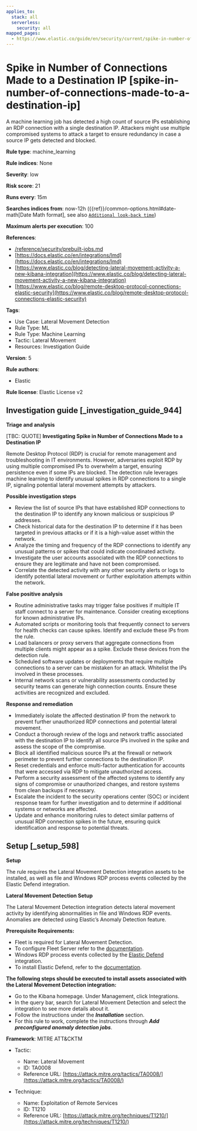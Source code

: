 ```yaml
---
applies_to:
  stack: all
  serverless:
    security: all
mapped_pages:
  - https://www.elastic.co/guide/en/security/current/spike-in-number-of-connections-made-to-a-destination-ip.html
---
```


# Spike in Number of Connections Made to a Destination IP [spike-in-number-of-connections-made-to-a-destination-ip]

A machine learning job has detected a high count of source IPs establishing an RDP connection with a single destination IP. Attackers might use multiple compromised systems to attack a target to ensure redundancy in case a source IP gets detected and blocked.

**Rule type**: machine_learning

**Rule indices**: None

**Severity**: low

**Risk score**: 21

**Runs every**: 15m

**Searches indices from**: now-12h ({{ref}}/common-options.html#date-math[Date Math format], see also [`Additional look-back time`](docs-content://solutions/security/detect-and-alert/create-detection-rule.md#rule-schedule))

**Maximum alerts per execution**: 100

**References**:

* [/reference/security/prebuilt-jobs.md](/reference/prebuilt-jobs.md)
* [https://docs.elastic.co/en/integrations/lmd](https://docs.elastic.co/en/integrations/lmd)
* [https://www.elastic.co/blog/detecting-lateral-movement-activity-a-new-kibana-integration](https://www.elastic.co/blog/detecting-lateral-movement-activity-a-new-kibana-integration)
* [https://www.elastic.co/blog/remote-desktop-protocol-connections-elastic-security](https://www.elastic.co/blog/remote-desktop-protocol-connections-elastic-security)

**Tags**:

* Use Case: Lateral Movement Detection
* Rule Type: ML
* Rule Type: Machine Learning
* Tactic: Lateral Movement
* Resources: Investigation Guide

**Version**: 5

**Rule authors**:

* Elastic

**Rule license**: Elastic License v2

## Investigation guide [_investigation_guide_944]

**Triage and analysis**

[TBC: QUOTE]
**Investigating Spike in Number of Connections Made to a Destination IP**

Remote Desktop Protocol (RDP) is crucial for remote management and troubleshooting in IT environments. However, adversaries exploit RDP by using multiple compromised IPs to overwhelm a target, ensuring persistence even if some IPs are blocked. The detection rule leverages machine learning to identify unusual spikes in RDP connections to a single IP, signaling potential lateral movement attempts by attackers.

**Possible investigation steps**

* Review the list of source IPs that have established RDP connections to the destination IP to identify any known malicious or suspicious IP addresses.
* Check historical data for the destination IP to determine if it has been targeted in previous attacks or if it is a high-value asset within the network.
* Analyze the timing and frequency of the RDP connections to identify any unusual patterns or spikes that could indicate coordinated activity.
* Investigate the user accounts associated with the RDP connections to ensure they are legitimate and have not been compromised.
* Correlate the detected activity with any other security alerts or logs to identify potential lateral movement or further exploitation attempts within the network.

**False positive analysis**

* Routine administrative tasks may trigger false positives if multiple IT staff connect to a server for maintenance. Consider creating exceptions for known administrative IPs.
* Automated scripts or monitoring tools that frequently connect to servers for health checks can cause spikes. Identify and exclude these IPs from the rule.
* Load balancers or proxy servers that aggregate connections from multiple clients might appear as a spike. Exclude these devices from the detection rule.
* Scheduled software updates or deployments that require multiple connections to a server can be mistaken for an attack. Whitelist the IPs involved in these processes.
* Internal network scans or vulnerability assessments conducted by security teams can generate high connection counts. Ensure these activities are recognized and excluded.

**Response and remediation**

* Immediately isolate the affected destination IP from the network to prevent further unauthorized RDP connections and potential lateral movement.
* Conduct a thorough review of the logs and network traffic associated with the destination IP to identify all source IPs involved in the spike and assess the scope of the compromise.
* Block all identified malicious source IPs at the firewall or network perimeter to prevent further connections to the destination IP.
* Reset credentials and enforce multi-factor authentication for accounts that were accessed via RDP to mitigate unauthorized access.
* Perform a security assessment of the affected systems to identify any signs of compromise or unauthorized changes, and restore systems from clean backups if necessary.
* Escalate the incident to the security operations center (SOC) or incident response team for further investigation and to determine if additional systems or networks are affected.
* Update and enhance monitoring rules to detect similar patterns of unusual RDP connection spikes in the future, ensuring quick identification and response to potential threats.


## Setup [_setup_598]

**Setup**

The rule requires the Lateral Movement Detection integration assets to be installed, as well as file and Windows RDP process events collected by the Elastic Defend integration.

**Lateral Movement Detection Setup**

The Lateral Movement Detection integration detects lateral movement activity by identifying abnormalities in file and Windows RDP events. Anomalies are detected using Elastic’s Anomaly Detection feature.

**Prerequisite Requirements:**

* Fleet is required for Lateral Movement Detection.
* To configure Fleet Server refer to the [documentation](docs-content://reference/ingestion-tools/fleet/fleet-server.md).
* Windows RDP process events collected by the [Elastic Defend](https://docs.elastic.co/en/integrations/endpoint) integration.
* To install Elastic Defend, refer to the [documentation](docs-content://solutions/security/configure-elastic-defend/install-elastic-defend.md).

**The following steps should be executed to install assets associated with the Lateral Movement Detection integration:**

* Go to the Kibana homepage. Under Management, click Integrations.
* In the query bar, search for Lateral Movement Detection and select the integration to see more details about it.
* Follow the instructions under the ***Installation*** section.
* For this rule to work, complete the instructions through ***Add preconfigured anomaly detection jobs***.

**Framework**: MITRE ATT&CKTM

* Tactic:

    * Name: Lateral Movement
    * ID: TA0008
    * Reference URL: [https://attack.mitre.org/tactics/TA0008/](https://attack.mitre.org/tactics/TA0008/)

* Technique:

    * Name: Exploitation of Remote Services
    * ID: T1210
    * Reference URL: [https://attack.mitre.org/techniques/T1210/](https://attack.mitre.org/techniques/T1210/)



